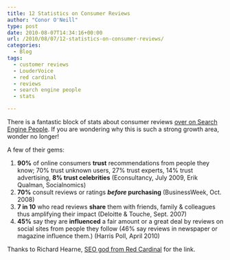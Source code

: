 ```yaml
---
title: 12 Statistics on Consumer Reviews
author: "Conor O'Neill"
type: post
date: 2010-08-07T14:34:16+00:00
url: /2010/08/07/12-statistics-on-consumer-reviews/
categories:
  - Blog
tags:
  - customer reviews
  - LouderVoice
  - red cardinal
  - reviews
  - search engine people
  - stats

---
```

There is a fantastic block of stats about consumer reviews [over on Search Engine People][1]. If you are wondering why this is such a strong growth area, wonder no longer!

A few of their gems:

  1. **90%** of online consumers **trust** recommendations from people they know; 70% trust unknown users, 27% trust experts, 14% trust advertising, **8% trust celebrities** (Econsultancy, July 2009, Erik Qualman, Socialnomics)
  2. **70%** consult reviews or ratings **_before_ purchasing** (BusinessWeek, Oct. 2008)
  3. **7 in 10** who read reviews **share** them with friends, family & colleagues thus amplifying their impact (Deloitte & Touche, Sept. 2007)
  4. **45%** say they are **influenced** a fair amount or a great deal by reviews on social sites from people they follow (46% say reviews in newspaper or magazine influence them.) (Harris Poll, April 2010)

Thanks to Richard Hearne, [SEO god from Red Cardinal][2] for the link.

 [1]: http://www.searchenginepeople.com/blog/12-statistics-on-consumer-reviews.html
 [2]: http://www.redcardinal.ie/